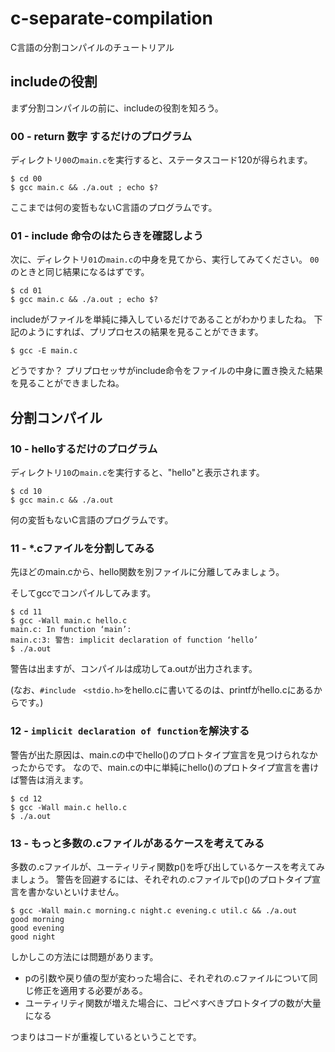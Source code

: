 # c-separate-compilation

C言語の分割コンパイルのチュートリアル

## includeの役割
まず分割コンパイルの前に、includeの役割を知ろう。

### 00 - return 数字 するだけのプログラム
ディレクトリ`00`の`main.c`を実行すると、ステータスコード120が得られます。

```shell
$ cd 00
$ gcc main.c && ./a.out ; echo $?
```

ここまでは何の変哲もないC言語のプログラムです。

### 01 - include 命令のはたらきを確認しよう

次に、ディレクトリ`01`の`main.c`の中身を見てから、実行してみてください。
`00`のときと同じ結果になるはずです。


```shell
$ cd 01
$ gcc main.c && ./a.out ; echo $?
```

includeがファイルを単純に挿入しているだけであることがわかりましたね。
下記のようにすれば、プリプロセスの結果を見ることができます。

```shell
$ gcc -E main.c
```

どうですか？
プリプロセッサがinclude命令をファイルの中身に置き換えた結果を見ることができましたね。

## 分割コンパイル
### 10 - helloするだけのプログラム
ディレクトリ`10`の`main.c`を実行すると、"hello"と表示されます。

```shell
$ cd 10
$ gcc main.c && ./a.out
```

何の変哲もないC言語のプログラムです。

### 11 - *.cファイルを分割してみる

先ほどのmain.cから、hello関数を別ファイルに分離してみましょう。

そしてgccでコンパイルしてみます。
```shell
$ cd 11
$ gcc -Wall main.c hello.c
main.c: In function ‘main’:
main.c:3: 警告: implicit declaration of function ‘hello’
$ ./a.out
```
警告は出ますが、コンパイルは成功してa.outが出力されます。

(なお、`#include　<stdio.h>`をhello.cに書いてるのは、printfがhello.cにあるからです。)

### 12 - `implicit declaration of function`を解決する

警告が出た原因は、main.cの中でhello()のプロトタイプ宣言を見つけられなかったからです。
なので、main.cの中に単純にhello()のプロトタイプ宣言を書けば警告は消えます。

```shell
$ cd 12
$ gcc -Wall main.c hello.c
$ ./a.out
```

### 13 - もっと多数の.cファイルがあるケースを考えてみる

多数の.cファイルが、ユーティリティ関数p()を呼び出しているケースを考えてみましょう。
警告を回避するには、それぞれの.cファイルでp()のプロトタイプ宣言を書かないといけません。

```shell
$ gcc -Wall main.c morning.c night.c evening.c util.c && ./a.out
good morning
good evening
good night
```
しかしこの方法には問題があります。
* pの引数や戻り値の型が変わった場合に、それぞれの.cファイルについて同じ修正を適用する必要がある。
* ユーティリティ関数が増えた場合に、コピペすべきプロトタイプの数が大量になる

つまりはコードが重複しているということです。
